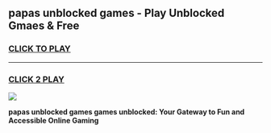 
## papas unblocked games - Play Unblocked Gmaes & Free
<h3>
<a href="https://news.freeplayer.one?title=papas_unblocked_games&ref=16F">CLICK TO PLAY</a></h3>
<hr>

<h3>
<a href="https://news.freeplayer.one?title=papas_unblocked_games&ref=16F">CLICK 2 PLAY</a>
  
</h3>

<a href="https://news.freeplayer.one?title=papas_unblocked_games&ref=16F/"><img src="https://clearcache.store/games.png"></a>


**papas unblocked games games unblocked: Your Gateway to Fun and Accessible Online Gaming**
